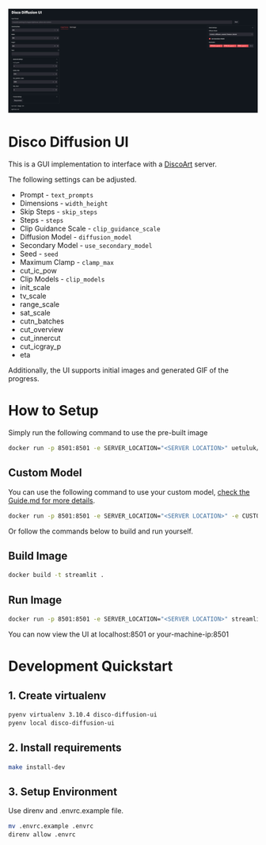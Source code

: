 ![UI Image](images/ui.png)
# Disco Diffusion UI

This is a GUI implementation to interface with a [DiscoArt](https://github.com/jina-ai/discoart) server.

The following settings can be adjusted.
* Prompt - `text_prompts`
* Dimensions - `width_height`
* Skip Steps - `skip_steps`
* Steps - `steps`
* Clip Guidance Scale - `clip_guidance_scale`
* Diffusion Model - `diffusion_model`
* Secondary Model - `use_secondary_model`
* Seed - `seed`
* Maximum Clamp - `clamp_max`
* cut_ic_pow
* Clip Models - `clip_models`
* init_scale
* tv_scale
* range_scale
* sat_scale
* cutn_batches
* cut_overview
* cut_innercut
* cut_icgray_p
* eta

Additionally, the UI supports initial images and generated GIF of the progress. 

# How to Setup

Simply run the following command to use the pre-built image

```bash
docker run -p 8501:8501 -e SERVER_LOCATION="<SERVER LOCATION>" uetuluk/disco-diffusion-ui:latest
```

## Custom Model

You can use the following command to use your custom model, [check the Guide.md for more details](https://uetuluk.github.io/disco-diffusion-ui/Guide#custom-models).

```bash
docker run -p 8501:8501 -e SERVER_LOCATION="<SERVER LOCATION>" -e CUSTOM_MODELS='true' -v "$(pwd)"/models.yml:/app/models.private.yml:ro  uetuluk/disco-diffusion-ui:latest
```

Or follow the commands below to build and run yourself.

## Build Image

```bash
docker build -t streamlit .
```

## Run Image
```bash
docker run -p 8501:8501 -e SERVER_LOCATION="<SERVER LOCATION>" streamlit 
```

You can now view the UI at localhost:8501 or your-machine-ip:8501

# Development Quickstart

## 1. Create virtualenv

```bash
pyenv virtualenv 3.10.4 disco-diffusion-ui
pyenv local disco-diffusion-ui
```

## 2. Install requirements

```bash
make install-dev
```

## 3. Setup Environment
Use direnv and .envrc.example file.

```bash
mv .envrc.example .envrc
direnv allow .envrc
```